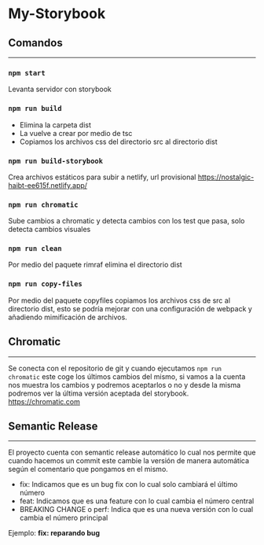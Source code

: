 # My-Storybook

## Comandos

---

### ```npm start```

Levanta servidor con storybook

### ```npm run build```

- Elimina la carpeta dist
- La vuelve a crear por medio de tsc
- Copiamos los archivos css del directorio src al directorio dist

### ```npm run build-storybook```

Crea archivos estáticos para subir a netlify, url provisional https://nostalgic-haibt-ee615f.netlify.app/

### ```npm run chromatic```

Sube cambios a chromatic y detecta cambios con los test que pasa, solo detecta cambios visuales

### ```npm run clean```

Por medio del paquete rimraf elimina el directorio dist

### ```npm run copy-files```

Por medio del paquete copyfiles copiamos los archivos css de src al directorio dist, esto se podría mejorar con una
configuración de webpack y añadiendo mimificación de archivos.

## Chromatic

---

Se conecta con el repositorio de git y cuando ejecutamos ```npm run chromatic``` este coge los últimos cambios del
mismo, si vamos a la cuenta nos muestra los cambios y podremos aceptarlos o no y desde la misma podremos ver la última
versión aceptada del storybook.
https://chromatic.com


## Semantic Release

---

El proyecto cuenta con semantic release automático lo cual nos permite que cuando hacemos un commit este cambie la versión
de manera automática según el comentario que pongamos en el mismo.
- fix: Indicamos que es un bug fix con lo cual solo cambiará el último número
- feat: Indicamos que es una feature con lo cual cambia el número central
- BREAKING CHANGE o perf: Indica que es una nueva versión con lo cual cambia el número principal

Ejemplo: **fix: reparando bug**